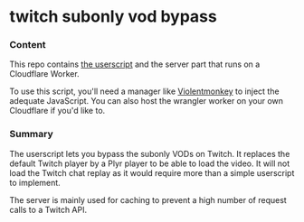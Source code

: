 # twitch subonly vod bypass

### Content
This repo contains [the userscript](https://github.com/n-vh/twitch-subonly-vod-bypass/blob/master/yoink.user.js) and the server part that runs on a Cloudflare Worker.

To use this script, you'll need a manager like [Violentmonkey](https://violentmonkey.github.io/) to inject the adequate JavaScript. 
You can also host the wrangler worker on your own Cloudflare if you'd like to.

### Summary
The userscript lets you bypass the subonly VODs on Twitch. It replaces the default Twitch player by a Plyr player to be able to load the video. It will not load the Twitch chat replay as it would require more than a simple userscript to implement.

The server is mainly used for caching to prevent a high number of request calls to a Twitch API.
